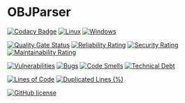 # OBJParser
[![Codacy Badge](https://api.codacy.com/project/badge/Grade/5163b648feed48718de4ed69edf45760)](https://app.codacy.com/gh/mtaygur/OBJParser?utm_source=github.com&utm_medium=referral&utm_content=mtaygur/OBJParser&utm_campaign=Badge_Grade)
[![Linux](https://github.com/mtaygur/OBJParser/workflows/linux-cmake-vcpkg-build/badge.svg)](https://github.com/mtaygur/OBJParser/actions?query=workflow%3Alinux)
[![Windows](https://github.com/mtaygur/OBJParser/workflows/windows-cmake-vcpkg-build/badge.svg)](https://github.com/mtaygur/OBJParser/actions?query=workflow%3Awindows)

[![Quality Gate Status](https://sonarcloud.io/api/project_badges/measure?project=mtaygur_OBJParser&metric=alert_status)](https://sonarcloud.io/summary/new_code?id=mtaygur_OBJParser)
[![Reliability Rating](https://sonarcloud.io/api/project_badges/measure?project=mtaygur_OBJParser&metric=reliability_rating)](https://sonarcloud.io/summary/new_code?id=mtaygur_OBJParser)
[![Security Rating](https://sonarcloud.io/api/project_badges/measure?project=mtaygur_OBJParser&metric=security_rating)](https://sonarcloud.io/summary/new_code?id=mtaygur_OBJParser)
[![Maintainability Rating](https://sonarcloud.io/api/project_badges/measure?project=mtaygur_OBJParser&metric=sqale_rating)](https://sonarcloud.io/summary/new_code?id=mtaygur_OBJParser)

[![Vulnerabilities](https://sonarcloud.io/api/project_badges/measure?project=mtaygur_OBJParser&metric=vulnerabilities)](https://sonarcloud.io/summary/new_code?id=mtaygur_OBJParser)
[![Bugs](https://sonarcloud.io/api/project_badges/measure?project=mtaygur_OBJParser&metric=bugs)](https://sonarcloud.io/summary/new_code?id=mtaygur_OBJParser)
[![Code Smells](https://sonarcloud.io/api/project_badges/measure?project=mtaygur_OBJParser&metric=code_smells)](https://sonarcloud.io/summary/new_code?id=mtaygur_OBJParser)
[![Technical Debt](https://sonarcloud.io/api/project_badges/measure?project=mtaygur_OBJParser&metric=sqale_index)](https://sonarcloud.io/summary/new_code?id=mtaygur_OBJParser)

[![Lines of Code](https://sonarcloud.io/api/project_badges/measure?project=mtaygur_OBJParser&metric=ncloc)](https://sonarcloud.io/summary/new_code?id=mtaygur_OBJParser)
[![Duplicated Lines (%)](https://sonarcloud.io/api/project_badges/measure?project=mtaygur_OBJParser&metric=duplicated_lines_density)](https://sonarcloud.io/summary/new_code?id=mtaygur_OBJParser)

[![GitHub license](https://img.shields.io/badge/license-GPL_3.0-blue)](https://github.com/mtaygur/OBJParser?tab=GPL-3.0-1-ov-file)

